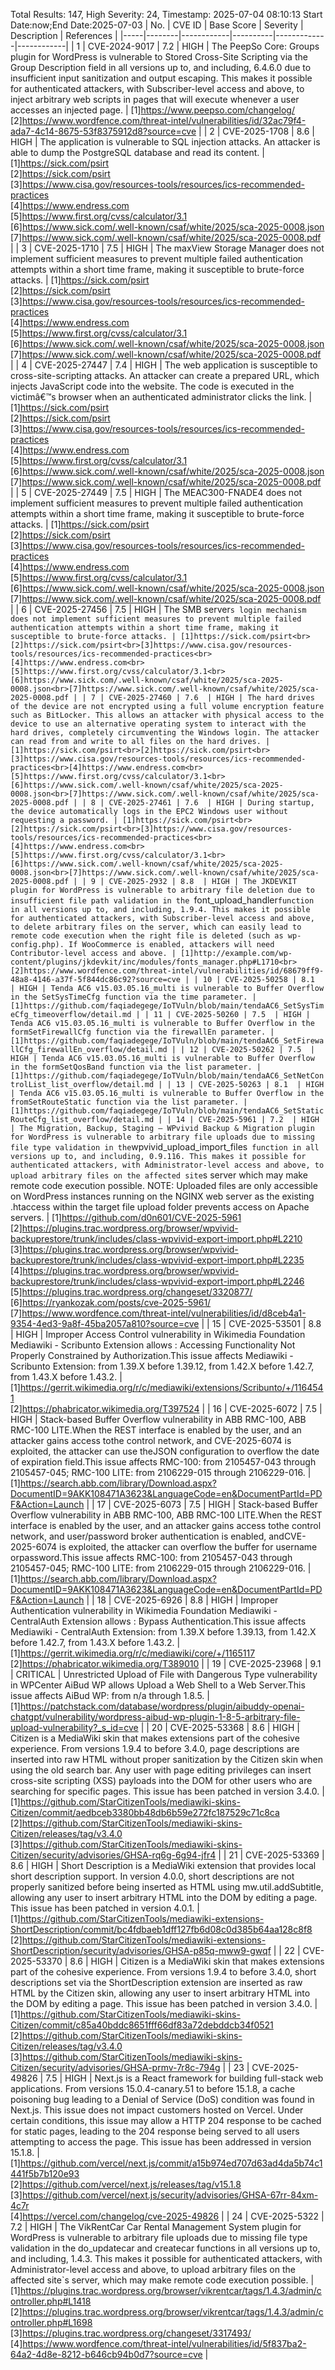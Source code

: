 Total Results: 147, High Severity: 24, Timestamp: 2025-07-04 08:10:13
Start Date:now;End Date:2025-07-03
| No. | CVE ID | Base Score | Severity | Description | References |
|-----|--------|------------|----------|-------------|------------|
| 1 | CVE-2024-9017 | 7.2  | HIGH | The PeepSo Core: Groups plugin for WordPress is vulnerable to Stored Cross-Site Scripting via the Group Description field in all versions up to, and including, 6.4.6.0 due to insufficient input sanitization and output escaping. This makes it possible for authenticated attackers, with Subscriber-level access and above, to inject arbitrary web scripts in pages that will execute whenever a user accesses an injected page. | [1]https://www.peepso.com/changelog/<br>[2]https://www.wordfence.com/threat-intel/vulnerabilities/id/32ac79f4-ada7-4c14-8675-53f8375912d8?source=cve |
| 2 | CVE-2025-1708 | 8.6  | HIGH | The application is vulnerable to SQL injection attacks. An attacker is able to dump the PostgreSQL database and read its content. | [1]https://sick.com/psirt<br>[2]https://sick.com/psirt<br>[3]https://www.cisa.gov/resources-tools/resources/ics-recommended-practices<br>[4]https://www.endress.com<br>[5]https://www.first.org/cvss/calculator/3.1<br>[6]https://www.sick.com/.well-known/csaf/white/2025/sca-2025-0008.json<br>[7]https://www.sick.com/.well-known/csaf/white/2025/sca-2025-0008.pdf |
| 3 | CVE-2025-1710 | 7.5  | HIGH | The maxView Storage Manager does not implement sufficient measures to prevent multiple failed authentication attempts within a short time frame, making it susceptible to brute-force attacks. | [1]https://sick.com/psirt<br>[2]https://sick.com/psirt<br>[3]https://www.cisa.gov/resources-tools/resources/ics-recommended-practices<br>[4]https://www.endress.com<br>[5]https://www.first.org/cvss/calculator/3.1<br>[6]https://www.sick.com/.well-known/csaf/white/2025/sca-2025-0008.json<br>[7]https://www.sick.com/.well-known/csaf/white/2025/sca-2025-0008.pdf |
| 4 | CVE-2025-27447 | 7.4  | HIGH | The web application is susceptible to cross-site-scripting attacks. An attacker can create a prepared URL, which injects JavaScript code into the website. The code is executed in the victimâ€™s browser when an authenticated administrator clicks the link. | [1]https://sick.com/psirt<br>[2]https://sick.com/psirt<br>[3]https://www.cisa.gov/resources-tools/resources/ics-recommended-practices<br>[4]https://www.endress.com<br>[5]https://www.first.org/cvss/calculator/3.1<br>[6]https://www.sick.com/.well-known/csaf/white/2025/sca-2025-0008.json<br>[7]https://www.sick.com/.well-known/csaf/white/2025/sca-2025-0008.pdf |
| 5 | CVE-2025-27449 | 7.5  | HIGH | The MEAC300-FNADE4 does not implement sufficient measures to prevent multiple failed authentication attempts within a short time frame, making it susceptible to brute-force attacks. | [1]https://sick.com/psirt<br>[2]https://sick.com/psirt<br>[3]https://www.cisa.gov/resources-tools/resources/ics-recommended-practices<br>[4]https://www.endress.com<br>[5]https://www.first.org/cvss/calculator/3.1<br>[6]https://www.sick.com/.well-known/csaf/white/2025/sca-2025-0008.json<br>[7]https://www.sick.com/.well-known/csaf/white/2025/sca-2025-0008.pdf |
| 6 | CVE-2025-27456 | 7.5  | HIGH | The SMB server`s login mechanism does not implement sufficient measures to prevent multiple failed authentication attempts within a short time frame, making it susceptible to brute-force attacks. | [1]https://sick.com/psirt<br>[2]https://sick.com/psirt<br>[3]https://www.cisa.gov/resources-tools/resources/ics-recommended-practices<br>[4]https://www.endress.com<br>[5]https://www.first.org/cvss/calculator/3.1<br>[6]https://www.sick.com/.well-known/csaf/white/2025/sca-2025-0008.json<br>[7]https://www.sick.com/.well-known/csaf/white/2025/sca-2025-0008.pdf |
| 7 | CVE-2025-27460 | 7.6  | HIGH | The hard drives of the device are not encrypted using a full volume encryption feature such as BitLocker. This allows an attacker with physical access to the device to use an alternative operating system to interact with the hard drives, completely circumventing the Windows login. The attacker can read from and write to all files on the hard drives. | [1]https://sick.com/psirt<br>[2]https://sick.com/psirt<br>[3]https://www.cisa.gov/resources-tools/resources/ics-recommended-practices<br>[4]https://www.endress.com<br>[5]https://www.first.org/cvss/calculator/3.1<br>[6]https://www.sick.com/.well-known/csaf/white/2025/sca-2025-0008.json<br>[7]https://www.sick.com/.well-known/csaf/white/2025/sca-2025-0008.pdf |
| 8 | CVE-2025-27461 | 7.6  | HIGH | During startup, the device automatically logs in the EPC2 Windows user without requesting a password. | [1]https://sick.com/psirt<br>[2]https://sick.com/psirt<br>[3]https://www.cisa.gov/resources-tools/resources/ics-recommended-practices<br>[4]https://www.endress.com<br>[5]https://www.first.org/cvss/calculator/3.1<br>[6]https://www.sick.com/.well-known/csaf/white/2025/sca-2025-0008.json<br>[7]https://www.sick.com/.well-known/csaf/white/2025/sca-2025-0008.pdf |
| 9 | CVE-2025-2932 | 8.8  | HIGH | The JKDEVKIT plugin for WordPress is vulnerable to arbitrary file deletion due to insufficient file path validation in the `font_upload_handler` function in all versions up to, and including, 1.9.4. This makes it possible for authenticated attackers, with Subscriber-level access and above, to delete arbitrary files on the server, which can easily lead to remote code execution when the right file is deleted (such as wp-config.php). If WooCommerce is enabled, attackers will need Contributor-level access and above. | [1]http://example.com/wp-content/plugins/jkdevkit/inc/modules/fonts_manager.php#L1710<br>[2]https://www.wordfence.com/threat-intel/vulnerabilities/id/68679ff9-48a8-4146-a37f-5f844dc86c92?source=cve |
| 10 | CVE-2025-50258 | 8.1  | HIGH | Tenda AC6 v15.03.05.16_multi is vulnerable to Buffer Overflow in the SetSysTimeCfg function via the time parameter. | [1]https://github.com/faqiadegege/IoTVuln/blob/main/tendaAC6_SetSysTimeCfg_timeoverflow/detail.md |
| 11 | CVE-2025-50260 | 7.5  | HIGH | Tenda AC6 v15.03.05.16_multi is vulnerable to Buffer Overflow in the formSetFirewallCfg function via the firewallEn parameter. | [1]https://github.com/faqiadegege/IoTVuln/blob/main/tendaAC6_SetFirewallCfg_firewallEn_overflow/detail.md |
| 12 | CVE-2025-50262 | 7.5  | HIGH | Tenda AC6 v15.03.05.16_multi is vulnerable to Buffer Overflow in the formSetQosBand function via the list parameter. | [1]https://github.com/faqiadegege/IoTVuln/blob/main/tendaAC6_SetNetControlList_list_overflow/detail.md |
| 13 | CVE-2025-50263 | 8.1  | HIGH | Tenda AC6 v15.03.05.16_multi is vulnerable to Buffer Overflow in the fromSetRouteStatic function via the list parameter. | [1]https://github.com/faqiadegege/IoTVuln/blob/main/tendaAC6_SetStaticRouteCfg_list_overflow/detail.md |
| 14 | CVE-2025-5961 | 7.2  | HIGH | The Migration, Backup, Staging – WPvivid Backup & Migration plugin for WordPress is vulnerable to arbitrary file uploads due to missing file type validation in the `wpvivid_upload_import_files` function in all versions up to, and including, 0.9.116. This makes it possible for authenticated attackers, with Administrator-level access and above, to upload arbitrary files on the affected site`s server which may make remote code execution possible. NOTE: Uploaded files are only accessible on WordPress instances running on the NGINX web server as the existing .htaccess within the target file upload folder prevents access on Apache servers. | [1]https://github.com/d0n601/CVE-2025-5961<br>[2]https://plugins.trac.wordpress.org/browser/wpvivid-backuprestore/trunk/includes/class-wpvivid-export-import.php#L2210<br>[3]https://plugins.trac.wordpress.org/browser/wpvivid-backuprestore/trunk/includes/class-wpvivid-export-import.php#L2235<br>[4]https://plugins.trac.wordpress.org/browser/wpvivid-backuprestore/trunk/includes/class-wpvivid-export-import.php#L2246<br>[5]https://plugins.trac.wordpress.org/changeset/3320877/<br>[6]https://ryankozak.com/posts/cve-2025-5961/<br>[7]https://www.wordfence.com/threat-intel/vulnerabilities/id/d8ceb4a1-9354-4ed3-9a8f-45ba2057a810?source=cve |
| 15 | CVE-2025-53501 | 8.8  | HIGH | Improper Access Control vulnerability in Wikimedia Foundation Mediawiki - Scribunto Extension allows : Accessing Functionality Not Properly Constrained by Authorization.This issue affects Mediawiki - Scribunto Extension: from 1.39.X before 1.39.12, from 1.42.X before 1.42.7, from 1.43.X before 1.43.2. | [1]https://gerrit.wikimedia.org/r/c/mediawiki/extensions/Scribunto/+/1164541<br>[2]https://phabricator.wikimedia.org/T397524 |
| 16 | CVE-2025-6072 | 7.5  | HIGH | Stack-based Buffer Overflow vulnerability in ABB RMC-100, ABB RMC-100 LITE.When the REST interface is enabled by the user, and an attacker gains access tothe control network, and CVE-2025-6074 is exploited, the attacker can use theJSON configuration to overflow the date of expiration field.This issue affects RMC-100: from 2105457-043 through 2105457-045; RMC-100 LITE: from 2106229-015 through 2106229-016. | [1]https://search.abb.com/library/Download.aspx?DocumentID=9AKK108471A3623&LanguageCode=en&DocumentPartId=PDF&Action=Launch |
| 17 | CVE-2025-6073 | 7.5  | HIGH | Stack-based Buffer Overflow vulnerability in ABB RMC-100, ABB RMC-100 LITE.When the REST interface is enabled by the user, and an attacker gains access tothe control network, and user/password broker authentication is enabled, andCVE-2025-6074 is exploited, the attacker can overflow the buffer for username orpassword.This issue affects RMC-100: from 2105457-043 through 2105457-045; RMC-100 LITE: from 2106229-015 through 2106229-016. | [1]https://search.abb.com/library/Download.aspx?DocumentID=9AKK108471A3623&LanguageCode=en&DocumentPartId=PDF&Action=Launch |
| 18 | CVE-2025-6926 | 8.8  | HIGH | Improper Authentication vulnerability in Wikimedia Foundation Mediawiki - CentralAuth Extension allows : Bypass Authentication.This issue affects Mediawiki - CentralAuth Extension: from 1.39.X before 1.39.13, from 1.42.X before 1.42.7, from 1.43.X before 1.43.2. | [1]https://gerrit.wikimedia.org/r/c/mediawiki/core/+/1165117<br>[2]https://phabricator.wikimedia.org/T389010 |
| 19 | CVE-2025-23968 | 9.1  | CRITICAL | Unrestricted Upload of File with Dangerous Type vulnerability in WPCenter AiBud WP allows Upload a Web Shell to a Web Server.This issue affects AiBud WP: from n/a through 1.8.5. | [1]https://patchstack.com/database/wordpress/plugin/aibuddy-openai-chatgpt/vulnerability/wordpress-aibud-wp-plugin-1-8-5-arbitrary-file-upload-vulnerability?_s_id=cve |
| 20 | CVE-2025-53368 | 8.6  | HIGH | Citizen is a MediaWiki skin that makes extensions part of the cohesive experience. From versions 1.9.4 to before 3.4.0, page descriptions are inserted into raw HTML without proper sanitization by the Citizen skin when using the old search bar. Any user with page editing privileges can insert cross-site scripting (XSS) payloads into the DOM for other users who are searching for specific pages. This issue has been patched in version 3.4.0. | [1]https://github.com/StarCitizenTools/mediawiki-skins-Citizen/commit/aedbceb3380bb48db6b59e272fc187529c71c8ca<br>[2]https://github.com/StarCitizenTools/mediawiki-skins-Citizen/releases/tag/v3.4.0<br>[3]https://github.com/StarCitizenTools/mediawiki-skins-Citizen/security/advisories/GHSA-rq6g-6g94-jfr4 |
| 21 | CVE-2025-53369 | 8.6  | HIGH | Short Description is a MediaWiki extension that provides local short description support. In version 4.0.0, short descriptions are not properly sanitized before being inserted as HTML using mw.util.addSubtitle, allowing any user to insert arbitrary HTML into the DOM by editing a page. This issue has been patched in version 4.0.1. | [1]https://github.com/StarCitizenTools/mediawiki-extensions-ShortDescription/commit/bc4fdbaeb1dff127fb6d08c0d385b64aa128c8f8<br>[2]https://github.com/StarCitizenTools/mediawiki-extensions-ShortDescription/security/advisories/GHSA-p85q-mww9-gwqf |
| 22 | CVE-2025-53370 | 8.6  | HIGH | Citizen is a MediaWiki skin that makes extensions part of the cohesive experience. From versions 1.9.4 to before 3.4.0, short descriptions set via the ShortDescription extension are inserted as raw HTML by the Citizen skin, allowing any user to insert arbitrary HTML into the DOM by editing a page. This issue has been patched in version 3.4.0. | [1]https://github.com/StarCitizenTools/mediawiki-skins-Citizen/commit/c85a40bddc8651fff66df83a72debddcb34f0521<br>[2]https://github.com/StarCitizenTools/mediawiki-skins-Citizen/releases/tag/v3.4.0<br>[3]https://github.com/StarCitizenTools/mediawiki-skins-Citizen/security/advisories/GHSA-prmv-7r8c-794g |
| 23 | CVE-2025-49826 | 7.5  | HIGH | Next.js is a React framework for building full-stack web applications. From versions 15.0.4-canary.51 to before 15.1.8, a cache poisoning bug leading to a Denial of Service (DoS) condition was found in Next.js. This issue does not impact customers hosted on Vercel. Under certain conditions, this issue may allow a HTTP 204 response to be cached for static pages, leading to the 204 response being served to all users attempting to access the page. This issue has been addressed in version 15.1.8. | [1]https://github.com/vercel/next.js/commit/a15b974ed707d63ad4da5b74c1441f5b7b120e93<br>[2]https://github.com/vercel/next.js/releases/tag/v15.1.8<br>[3]https://github.com/vercel/next.js/security/advisories/GHSA-67rr-84xm-4c7r<br>[4]https://vercel.com/changelog/cve-2025-49826 |
| 24 | CVE-2025-5322 | 7.2  | HIGH | The VikRentCar Car Rental Management System plugin for WordPress is vulnerable to arbitrary file uploads due to missing file type validation in the do_updatecar and createcar functions in all versions up to, and including, 1.4.3. This makes it possible for authenticated attackers, with Administrator-level access and above, to upload arbitrary files on the affected site`s server, which may make remote code execution possible. | [1]https://plugins.trac.wordpress.org/browser/vikrentcar/tags/1.4.3/admin/controller.php#L1418<br>[2]https://plugins.trac.wordpress.org/browser/vikrentcar/tags/1.4.3/admin/controller.php#L1698<br>[3]https://plugins.trac.wordpress.org/changeset/3317493/<br>[4]https://www.wordfence.com/threat-intel/vulnerabilities/id/5f837ba2-64a2-4d8e-8212-b646cb94b0d7?source=cve |
